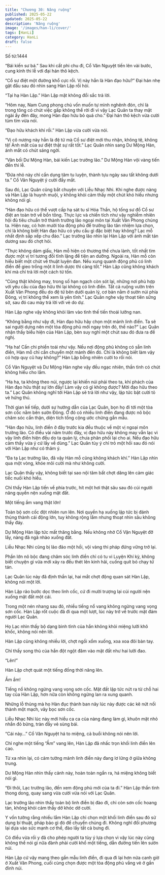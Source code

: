 ```yaml
---
title: "Chương 30: Nâng ruộng"
published: 2025-05-22
updated: 2025-05-22
description: 'Nâng ruộng'
image: '/images/han-li/cover/'
tags: [HanLi]
category: HanLi
draft: false
---
```


Số từ:1444  








“Bái kiến sư bá.” Sau khi cất phi chu đi, Cổ Vân Nguyệt tiến lên vài bước, cung kính thi lễ với đại hán thô kệch.

“Cổ sư điệt một đường khổ cực rồi. Vị này hẳn là Hàn đạo hữu?” Đại hán nhẹ gật đầu sau đó nhìn sang Hàn Lập rồi hỏi.

“Tại hạ Hàn Lập.” Hàn Lập mặt không đổi sắc trả lời.

“Hôm nay, Nam Cung phong chủ vốn muốn tự mình nghênh đón, chỉ là trong tông có chút việc gấp không thể rời đi vì vậy Lạc Quân ta thay mặt ngài ấy đến đây, mong Hàn đạo hữu bỏ quá cho.” Đại hán thô kệch vừa cười tủm tỉm vừa nói.

“Đạo hữu khách khí rồi.” Hàn Lập vừa cười vừa nói.

“Vị cô nương này hẳn là đệ tử mà Cổ sư điệt mới thu nhận, không tệ, không tệ! Ánh mắt của sư điệt thật sự rất tốt.” Lạc Quân nhìn sang Dư Mộng Hàn, ánh mắt có chút sáng ngời.

“Vãn bối Dư Mộng Hàn, bái kiến Lạc trưởng lão.” Dư Mộng Hàn vội vàng tiến đến thi lễ.

“Đứa nhỏ này chỉ cần dụng tâm tu luyện, thành tựu ngày sau tất không dưới ta.” Cổ Vân Nguyệt ý cười đầy mắt.

Sau đó, Lạc Quân cũng bắt chuyện với Liễu Nhạc Nhi. Khi nghe được nàng và Hàn Lập là huynh muội, y không khỏi cảm thấy một chút khó hiểu nhưng không nói gì.

“Hàn đạo hữu có thể vượt cấp hạ sát tu sĩ Hóa Thần, hộ tống sư đồ Cổ sư điệt an toàn trở về bổn tông. Thực lực và chiến tích như vậy nghiễm nhiên hội đủ tiêu chuẩn trở thành trưởng lão ngoại môn tại Xuất Vân Phong chúng ta. Hiện nay, có hơn mười tòa động phủ để trưởng lão tân nhiệm lựa chọn, chỉ là không biết Hàn đạo hữu có yêu cầu gì đặc biệt hay không? Lạc mỗ nhất định sắp xếp chu đáo.” Lạc trưởng lão nhìn lại Hàn Lập với ánh mắt tán dương sau đó chợt hỏi.

“Thực không dám giấu, Hàn mỗ hiện có thương thế chưa lành, tốt nhất tìm được một vị trí tương đối tĩnh lặng để tiện an dưỡng. Ngoài ra, Hàn mỗ còn hiểu biết một chút về thuật luyện đan. Nếu xung quanh động phủ có linh điền để gieo trồng một ít linh dược thì càng tốt.” Hàn Lập cũng không khách khí mà chỉ trả lời một cách từ tốn.

“Cũng thật không may, trong số hạn ngạch còn sót lại, những nơi phù hợp với yêu cầu của đạo hữu thì lại không có linh điền. Tất cả ruộng vườn trên Xuất Vân Phong đều do đệ tử bên dưới quản lý, cơ bản nằm ở sườn núi phía Đông, vị trí không thể xem là yên tĩnh.” Lạc Quân nghe vậy thoạt tiên sững sờ, sau đó cau mày trả lời với vẻ do dự.

Hàn Lập nghe vậy không khỏi lâm vào tình thế tiến thoái lưỡng nan.

“Không bằng như vậy đi, Hàn đạo hữu hãy chọn một mảnh linh điền. Ta sẽ sai người dựng nên một tòa động phủ mới ngay trên đó, thế nào?” Lạc Quân nhận thấy biểu hiện của Hàn Lập, bèn suy nghĩ một chút sau đó đưa ra đề nghị.

“Ha ha! Cần chi phiền toái như vậy. Nếu nơi động phủ không có sẵn linh điền, Hàn mỗ chỉ cần chuyển một mảnh đến đó. Chỉ là không biết làm vậy có hợp quy cũ hay không?” Hàn Lập bỗng nhiên cười to rồi nói.

Cổ Vân Nguyệt và Dư Mộng Hàn nghe vậy đều ngạc nhiên, thần tình có chút không hiểu cho lắm.

“Ha ha, ta không theo núi, ngược lại khiến núi phải theo ta, khí phách của Hàn đạo hữu thật sự lớn đấy! Làm vậy có gì không được? Mời đạo hữu theo ta.” Lạc Quân không nghĩ tới Hàn Lập sẽ trả lời như vậy, lập tức bật cười tỏ vẻ hứng thú.

Thời gian kế tiếp, dưới sự hướng dẫn của Lạc Quân, bọn họ đi tới một tòa sơn cốc nằm bên sườn Đông. Ở đó có nhiều linh điền đang được nô bộc chăm sóc cẩn thận, diện tích tổng cộng ước chừng gần mẫu.

“Hàn đạo hữu, linh điền ở đây trước kia đều thuộc về một vị ngoại môn trưởng lão. Có điều vài năm trước đây, vị đạo hữu này không may vẫn lạc vì vậy linh điền hiện đều do ta quản lý, chưa phân phối lại cho ai. Nếu đạo hữu cảm thấy vừa ý cứ lấy về dùng.” Lạc Quân tùy ý chỉ trỏ một hồi sau đó nói với Hàn Lập như có thâm ý.

“Đa tạ Lạc trưởng lão, đã vậy Hàn mỗ cũng không khách khí.” Hàn Lập nhìn qua một vòng, khóe môi cười mà như không cười.

Lạc Quân thấy vậy, không biết tại sao nội tâm bất chợt dâng lên cảm giác tiếc nuối khó hiểu.

Chỉ thấy Hàn Lập tiến về phía trước, hít một hơi thật sâu sau đó cúi người nâng quyền nện xuống mặt đất.

Một tiếng ầm vang thật lớn!

Toàn bộ sơn cốc đột nhiên run lên. Nơi quyền hạ xuống lập tức bị đánh thủng thành cái động lớn, tuy không rộng lắm nhưng thoạt nhìn sâu không thấy đáy.

Dự Mộng Hàn lập tức mất thăng bằng. Nếu không nhờ Cổ Vận Nguyệt đỡ lấy, nàng đã ngã nhào xuống đất.

Liễu Nhạc Nhi cũng bị lảo đảo một hồi, vội vàng thi pháp đứng vững trở lại.

Phần lớn nô bộc đang chăm sóc linh điền chỉ có tu vi Luyện Khí kỳ, không biết chuyện gì vừa mới xảy ra đều thét lên kinh hãi, cuống quít bỏ chạy tứ tán.

Lạc Quân lúc này đã định thần lại, hai mắt chợt động quan sát Hàn Lập, không nói một lời.

Hàn Lập rảo bước dọc theo linh cốc, cứ đi mười trượng lại cúi người nện xuống mặt đất một cái.

Trong một nén nhang sau đó, nhiều tiếng nổ vang không ngừng vang vọng sơn cốc. Hàn Lập rốt cuộc đã đi qua một lượt, lúc này trở về trước mặt đám người Lạc Quân.

Họ Lạc nhìn thấy bộ dạng bình tĩnh của hắn không khỏi miệng lưỡi khô khốc, không nói nên lời.

Hàn Lập cũng không nhiều lời, chợt ngồi xổm xuống, xoa xoa đôi bàn tay.

Chỉ thấy song thủ của hắn đột ngột đâm vào mặt đất như hai lưỡi đao.

“Lên!”

Hàn Lập chợt quát một tiếng đồng thời nâng lên.

Ầm ầm!

Tiếng nổ không ngừng vang vọng sơn cốc. Mặt đất lập tức nứt ra từ chỗ hai tay của Hàn Lập, hơn nữa còn không ngừng lan ra xung quanh.

Những lỗ thủng mà họ Hàn đục thành ban nãy lúc này được các kẽ nứt nối thành một mạch, vây bọc sơn cốc.

Liễu Nhạc Nhi lúc này mới hiểu ca ca của nàng đang làm gì, khuôn mặt nhỏ nhắn đỏ bừng, tràn đầy vẻ sùng bái.

“Cái này…” Cổ Vân Nguyệt há to miệng, cả buổi không nói nên lời.

Chỉ nghe một tiếng “Ầm” vang lên, Hàn Lập đã nhấc trọn khối linh điền lên cao.

Từ xa nhìn lại, có cảm tưởng mảnh linh điền này đang lơ lửng ở giữa không trung.

Dư Mộng Hàn nhìn thấy cảnh này, hoàn toàn ngẩn ra, há miệng không biết nói gì.

“Đi thôi, Lạc trưởng lão, đến xem động phủ mới của ta đi.” Hàn Lập thần tình thong dong, quay sang vừa cười vừa nói với Lạc Quân.

Lạc trưởng lão nhìn thấy toàn bộ linh điền bị đào đi, chỉ còn sơn cốc hoang tàn, không khỏi cảm thấy dở khóc dở cười.

Y vốn tưởng rằng nhiều lắm Hàn Lập chỉ chọn một khối linh điền sau đó sử dụng bí thuật, pháp bảo gì đó để chuyển chúng đi. Không nghĩ đối phương lại dựa vào sức mạnh cơ thể, đào lấy tất cả bưng đi.

Có điều vừa rồi y đã cho phép người ta tùy ý lựa chọn vì vậy lúc này cũng không thể nói gì nữa đành phải cười khổ một tiếng, dẫn đường tiến lên sườn núi.

Hàn Lập cứ vậy mang theo gần mẫu linh điền, đi qua đi lại hơn nửa canh giờ ở Xuất Vân Phong, cuối cùng chọn được một tòa động phủ vắng vẻ ở gần đỉnh núi.
